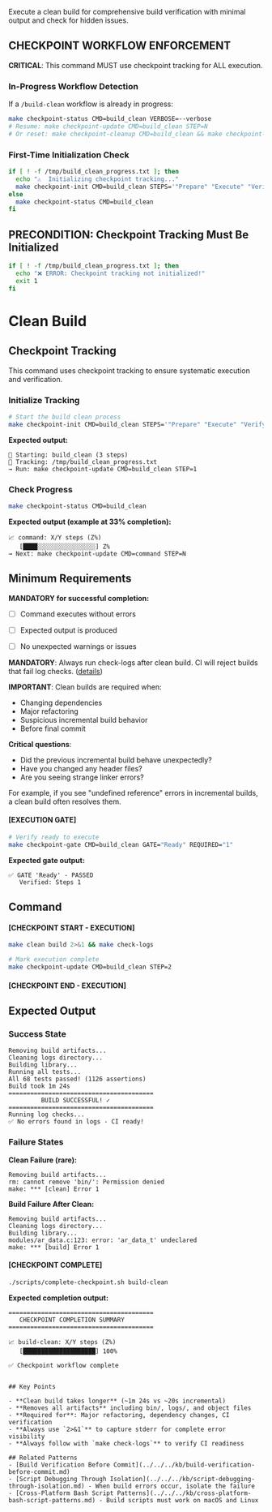Execute a clean build for comprehensive build verification with minimal output and check for hidden issues.

## CHECKPOINT WORKFLOW ENFORCEMENT

**CRITICAL**: This command MUST use checkpoint tracking for ALL execution.

### In-Progress Workflow Detection

If a `/build-clean` workflow is already in progress:

```bash
make checkpoint-status CMD=build_clean VERBOSE=--verbose
# Resume: make checkpoint-update CMD=build_clean STEP=N
# Or reset: make checkpoint-cleanup CMD=build_clean && make checkpoint-init CMD=build_clean STEPS='"Prepare" "Execute" "Verify"'
```

### First-Time Initialization Check

```bash
if [ ! -f /tmp/build_clean_progress.txt ]; then
  echo "⚠️  Initializing checkpoint tracking..."
  make checkpoint-init CMD=build_clean STEPS='"Prepare" "Execute" "Verify"'
else
  make checkpoint-status CMD=build_clean
fi
```

## PRECONDITION: Checkpoint Tracking Must Be Initialized

```bash
if [ ! -f /tmp/build_clean_progress.txt ]; then
  echo "❌ ERROR: Checkpoint tracking not initialized!"
  exit 1
fi
```

# Clean Build
## Checkpoint Tracking

This command uses checkpoint tracking to ensure systematic execution and verification.

### Initialize Tracking
```bash
# Start the build clean process
make checkpoint-init CMD=build_clean STEPS='"Prepare" "Execute" "Verify"'
```

**Expected output:**
```
📍 Starting: build_clean (3 steps)
📁 Tracking: /tmp/build_clean_progress.txt
→ Run: make checkpoint-update CMD=build_clean STEP=1
```

### Check Progress
```bash
make checkpoint-status CMD=build_clean
```

**Expected output (example at 33% completion):**
```
📈 command: X/Y steps (Z%)
   [████░░░░░░░░░░░░░░░░] Z%
→ Next: make checkpoint-update CMD=command STEP=N
```

## Minimum Requirements

**MANDATORY for successful completion:**
- [ ] Command executes without errors
- [ ] Expected output is produced
- [ ] No unexpected warnings or issues




**MANDATORY**: Always run check-logs after clean build. CI will reject builds that fail log checks. ([details](../../../kb/build-verification-before-commit.md))

**IMPORTANT**: Clean builds are required when:
- Changing dependencies
- Major refactoring
- Suspicious incremental build behavior
- Before final commit

**Critical questions**:
- Did the previous incremental build behave unexpectedly?
- Have you changed any header files?
- Are you seeing strange linker errors?

For example, if you see "undefined reference" errors in incremental builds, a clean build often resolves them.

#### [EXECUTION GATE]
```bash
# Verify ready to execute
make checkpoint-gate CMD=build_clean GATE="Ready" REQUIRED="1"
```

**Expected gate output:**
```
✅ GATE 'Ready' - PASSED
   Verified: Steps 1
```

## Command

#### [CHECKPOINT START - EXECUTION]

```bash
make clean build 2>&1 && make check-logs

# Mark execution complete
make checkpoint-update CMD=build_clean STEP=2
```


#### [CHECKPOINT END - EXECUTION]
## Expected Output

### Success State
```
Removing build artifacts...
Cleaning logs directory...
Building library...
Running all tests...
All 68 tests passed! (1126 assertions)
Build took 1m 24s
========================================
         BUILD SUCCESSFUL! ✓
========================================
Running log checks...
✅ No errors found in logs - CI ready!
```

### Failure States

**Clean Failure (rare):**
```
Removing build artifacts...
rm: cannot remove 'bin/': Permission denied
make: *** [clean] Error 1
```

**Build Failure After Clean:**
```
Removing build artifacts...
Cleaning logs directory...
Building library...
modules/ar_data.c:123: error: 'ar_data_t' undeclared
make: *** [build] Error 1
```


#### [CHECKPOINT COMPLETE]
```bash
./scripts/complete-checkpoint.sh build-clean
```

**Expected completion output:**
```
========================================
   CHECKPOINT COMPLETION SUMMARY
========================================

📈 build-clean: X/Y steps (Z%)
   [████████████████████] 100%

✅ Checkpoint workflow complete
```
```

## Key Points

- **Clean build takes longer** (~1m 24s vs ~20s incremental)
- **Removes all artifacts** including bin/, logs/, and object files
- **Required for**: Major refactoring, dependency changes, CI verification
- **Always use `2>&1`** to capture stderr for complete error visibility
- **Always follow with `make check-logs`** to verify CI readiness

## Related Patterns
- [Build Verification Before Commit](../../../kb/build-verification-before-commit.md)
- [Script Debugging Through Isolation](../../../kb/script-debugging-through-isolation.md) - When build errors occur, isolate the failure
- [Cross-Platform Bash Script Patterns](../../../kb/cross-platform-bash-script-patterns.md) - Build scripts must work on macOS and Linux